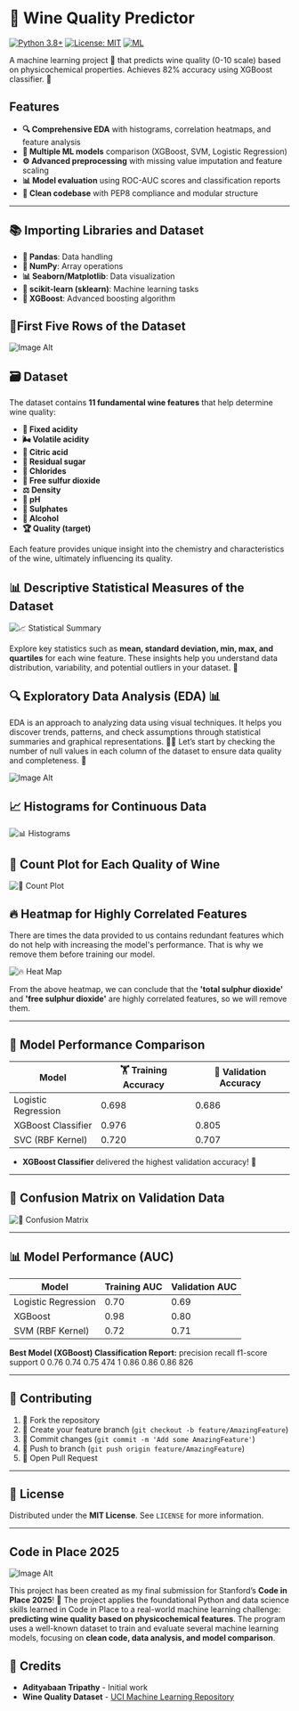# 🍷 Wine Quality Predictor

[![Python 3.8+](https://img.shields.io/badge/python-3.8+-blue.svg)](https://www.python.org/downloads/)
[![License: MIT](https://img.shields.io/badge/License-MIT-yellow.svg)](https://opensource.org/licenses/MIT)
[![ML](https://img.shields.io/badge/Machine%20Learning-XGBoost%20|%20SVC%20|%20LogisticRegression-orange)](https://scikit-learn.org/)

A machine learning project 🚀 that predicts wine quality (0-10 scale) based on physicochemical properties. Achieves 82% accuracy using XGBoost classifier. 🍇

## Features
- **🔍 Comprehensive EDA** with histograms, correlation heatmaps, and feature analysis
- **🤖 Multiple ML models** comparison (XGBoost, SVM, Logistic Regression)
- **⚙️ Advanced preprocessing** with missing value imputation and feature scaling
- **📊 Model evaluation** using ROC-AUC scores and classification reports
- **🧹 Clean codebase** with PEP8 compliance and modular structure
---

## 📚 Importing Libraries and Dataset

- **🐼 Pandas**: Data handling
- **🔢 NumPy**: Array operations
- **📊 Seaborn/Matplotlib**: Data visualization
- **🤖 scikit-learn (sklearn)**: Machine learning tasks
- **🚀 XGBoost**: Advanced boosting algorithm

## 🏅First Five Rows of the Dataset

![Image Alt](https://github.com/Adityabaan/Wine-Quality-Predictor/blob/d0a810e8af7689dd5b5a85ce3070be3329e6be25/First%20Five%20rows%20of%20dataset.png)

## 🗃️ Dataset

The dataset contains **11 fundamental wine features** that help determine wine quality:

- **🍋 Fixed acidity**
- **🌬️ Volatile acidity**
- **🍊 Citric acid**
- **🍬 Residual sugar**
- **🧂 Chlorides**
- **🫧 Free sulfur dioxide**
- **⚖️ Density**
- **🧪 pH**
- **🧪 Sulphates**
- **🍷 Alcohol**
- **🏆 Quality (target)**

Each feature provides unique insight into the chemistry and characteristics of the wine, ultimately influencing its quality.

## 📊 Descriptive Statistical Measures of the Dataset

![📈 Statistical Summary](https://github.com/Adityabaan/Wine-Quality-Predictor/blob/d0a810e8af7689dd5b5a85ce3070be3329e6be25/Some%20descriptive%20statistical%20measures%20of%20the%20dataset.png)

Explore key statistics such as **mean, standard deviation, min, max, and quartiles** for each wine feature. These insights help you understand data distribution, variability, and potential outliers in your dataset. 🧮


## 🔍 Exploratory Data Analysis (EDA) 📊

EDA is an approach to analyzing data using visual techniques. It helps you discover trends, patterns, and check assumptions through statistical summaries and graphical representations. 🕵️‍♂️ Let’s start by checking the number of null values in each column of the dataset to ensure data quality and completeness. 🧐

![Image Alt](https://github.com/Adityabaan/Wine-Quality-Predictor/blob/d0a810e8af7689dd5b5a85ce3070be3329e6be25/Sum%20of%20null%20values%20column%20wise.png)



## 📈 Histograms for Continuous Data

![📊 Histograms](https://github.com/Adityabaan/Wine-Quality-Predictor/blob/d0a810e8af7689dd5b5a85ce3070be3329e6be25/Histograms%20for%20the%20columns%20containing%20continuous%20data.png)


## 🍇 Count Plot for Each Quality of Wine

![🍷 Count Plot](https://github.com/Adityabaan/Wine-Quality-Predictor/blob/d0a810e8af7689dd5b5a85ce3070be3329e6be25/Count%20plot%20for%20each%20quality%20of%20wine.png)


## 🔥 Heatmap for Highly Correlated Features

There are times the data provided to us contains redundant features which do not help with increasing the model's performance. That is why we remove them before training our model.

![🔥 Heat Map](https://github.com/Adityabaan/Wine-Quality-Predictor/blob/d0a810e8af7689dd5b5a85ce3070be3329e6be25/Heat%20map%20for%20highly%20correlated%20features.png)

From the above heatmap, we can conclude that the **'total sulphur dioxide'** and **'free sulphur dioxide'** are highly correlated features, so we will remove them.

---

## 🤖 Model Performance Comparison

| Model                | 🏋️ Training Accuracy | 🧪 Validation Accuracy |
|----------------------|---------------------|-----------------------|
| Logistic Regression  | 0.698               | 0.686                 |
| XGBoost Classifier   | 0.976               | 0.805                 |
| SVC (RBF Kernel)     | 0.720               | 0.707                 |

- **XGBoost Classifier** delivered the highest validation accuracy! 🚀

---

## 🧮 Confusion Matrix on Validation Data

![🧮 Confusion Matrix](https://github.com/Adityabaan/Wine-Quality-Predictor/blob/d0a810e8af7689dd5b5a85ce3070be3329e6be25/Confusion%20matrix%20drawn%20on%20the%20validation%20data.png)

---

## 📊 Model Performance (AUC)

| Model                | Training AUC | Validation AUC |
|----------------------|--------------|----------------|
| Logistic Regression  | 0.70         | 0.69           |
| XGBoost              | 0.98         | 0.80           |
| SVM (RBF Kernel)     | 0.72         | 0.71           |

**Best Model (XGBoost) Classification Report:**
      precision    recall  f1-score   support
   0       0.76      0.74      0.75       474
   1       0.86      0.86      0.86       826

---

## 🤝 Contributing

1. 🍴 Fork the repository
2. 🌿 Create your feature branch (`git checkout -b feature/AmazingFeature`)
3. 💾 Commit changes (`git commit -m 'Add some AmazingFeature'`)
4. 🚀 Push to branch (`git push origin feature/AmazingFeature`)
5. 🔄 Open Pull Request

---

## 📜 License

Distributed under the **MIT License**. See `LICENSE` for more information.

---

## Code in Place 2025

![Image Alt](https://github.com/Adityabaan/Wine-Quality-Predictor/blob/ba70f424e176c09046377a7ff5789f2999215cb2/stanford.png)

This project has been created as my final submission for Stanford’s **Code in Place 2025**! 🚀
The project applies the foundational Python and data science skills learned in Code in Place to a real-world machine learning challenge: **predicting wine quality based on physicochemical features**. The program uses a well-known dataset to train and evaluate several machine learning models, focusing on **clean code, data analysis, and model comparison**.

## 🙌 Credits

- **Adityabaan Tripathy** - Initial work
- **Wine Quality Dataset** - [UCI Machine Learning Repository](https://archive.ics.uci.edu/ml/datasets/wine+quality)


